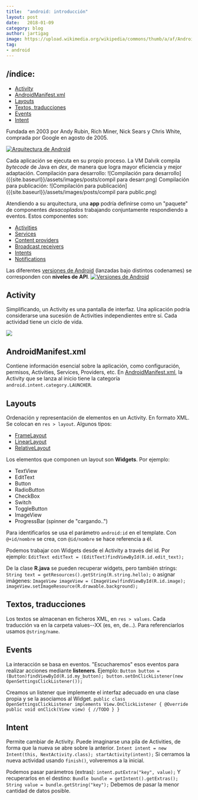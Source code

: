 ```yaml
---
title:  "android: introducción"
layout: post
date:   2018-01-09
category: blog
author: jartigag
image: https://upload.wikimedia.org/wikipedia/commons/thumb/a/af/Android-System-Architecture.svg/675px-Android-System-Architecture.svg.png
tag:
- android
---
```


## /índice:

- [Activity](#activity)
- [AndroidManifest.xml](#androidmanifestxml)
- [Layouts](#layouts)
- [Textos, traducciones](#textos-traducciones)
- [Events](#events)
- [Intent](#intent)

Fundada en 2003 por Andy Rubin, Rich Miner, Nick Sears y Chris White, comprada por Google en agosto de 2005.

[![Arquitectura de
Android](https://upload.wikimedia.org/wikipedia/commons/thumb/a/af/Android-System-Architecture.svg/675px-Android-System-Architecture.svg.png)](https://commons.wikimedia.org/wiki/File:Android-System-Architecture.svg)

Cada aplicación se ejecuta en su propio proceso. La VM Dalvik compila *bytecode* de Java en *dex*, de manera que logra mayor eficiencia y mejor
adaptación.  Compilación para desarrollo:  ![Compilación para desarrollo]({{site.baseurl}}/assets/images/posts/compil para desarr.png)  Compilación
para publicación:  ![Compilación para publicación]({{site.baseurl}}/assets/images/posts/compil para public.png)

Atendiendo a su arquitectura, una **app** podría definirse como un "paquete" de componentes _desacoplados_ trabajando conjuntamente respondiendo a
eventos.  Estos componentes son:
* [Activities](https://developer.android.com/guide/components/activities/index.html)
* [Services](https://developer.android.com/guide/components/services.html)
* [Content providers](https://developer.android.com/guide/topics/providers/content-providers.html)
* [Broadcast receivers](https://developer.android.com/guide/components/broadcasts.html)
* [Intents](https://developer.android.com/guide/components/intents-filters.html)
* [Notifications](https://developer.android.com/guide/topics/ui/notifiers/notifications.html)

Las diferentes [versiones de Android]( https://source.android.com/source/build-numbers.html) (lanzadas bajo distintos codenames) se corresponden con
**niveles de API**.  [![Versiones de
Android](https://upload.wikimedia.org/wikipedia/commons/thumb/e/ee/Android_historical_version_distribution_-_vector.svg/1024px-Android_historical_version_distribution_-_vector.svg.png)](https://commons.wikimedia.org/wiki/File:Android_historical_version_distribution_-_vector.svg)

## Activity

Simplificando, un Activity es una pantalla de interfaz. Una aplicación podría considerarse una sucesión de Activities independientes entre sí. Cada
actividad tiene un ciclo de vida.

[![](https://developer.android.com/guide/components/images/activity_lifecycle.png)](https://developer.android.com/guide/components/activities/activity-lifecycle.html)

## AndroidManifest.xml

Contiene información esencial sobre la aplicación, como configuración, permisos, Activities, Services, Providers, etc. En
[AndroidManifest.xml](http://developer.android.com/guide/topics/manifest/manifest-intro.html), la Activity que se lanza al inicio tiene la categoría
``android.intent.category.LAUNCHER``.

## Layouts

Ordenación y representación de elementos en un Activity. En formato XML. Se colocan en ``res > layout``. Algunos tipos:
* [FrameLayout](https://developer.android.com/reference/android/widget/FrameLayout.html)
* [LinearLayout](https://developer.android.com/reference/android/widget/LinearLayout.html)
* [RelativeLayout](https://developer.android.com/reference/android/widget/RelativeLayout.html)

Los elementos que componen un layout son **Widgets**. Por ejemplo:
* TextView
* EditText
* Button
* RadioButton
* CheckBox
* Switch
* ToggleButton
* ImageView
* ProgressBar (spinner de "cargando..")

Para identificarlos se usa el parámetro ``android:id`` en el template. Con ``@+id/nombre`` se crea, con ``@id/nombre`` se hace referencia a él.

Podemos trabajar con Widgets desde el Activity a través del id. Por ejemplo: ``` EditText editText = (EditText)findViewById(R.id.edit_text); ```

De la clase **R.java** se pueden recuperar widgets, pero también strings: ``` String text = getResources().getString(R.string.hello); ``` o asignar
imágenes: ``` ImageView imageView = (ImageView)findViewById(R.id.image); imageView.setImageResource(R.drawable.background); ```

## Textos, traducciones

Los textos se almacenan en ficheros XML, en ``res > values``. Cada traducción va en la carpeta values--XX (es, en, de...). Para referenciarlos usamos
``@string/name``.

## Events

La interacción se basa en eventos. "Escucharemos" esos eventos para realizar acciones mediante **listeners**. Ejemplo:  ``` Button button =
(Button)findViewById(R.id.my_button); button.setOnClickListener(new OpenSettingsClickListener()); ```

Creamos un listener que implemente el interfaz adecuado en una clase propia y se la asociamos al Widget.  ``` public class OpenSettingsClickListener
implements View.OnClickListener { @Override public void onClick(View view) { //TODO } } ```

## Intent

Permite cambiar de Activity. Puede imaginarse una pila de Activities, de forma que la nueva se abre sobre la anterior.  ``` Intent intent = new
Intent(this, NextActivity.class); startActivity(intent); ``` Si cerramos la nueva actividad usando ``finish()``, volveremos a la inicial.

Podemos pasar parámetros (extras): ``` intent.putExtra("key", value); ``` Y recuperarlos en el destino: ``` Bundle bundle = getIntent().getExtras();
String value = bundle.getString("key"); ``` Debemos de pasar la menor cantidad de datos posible.
